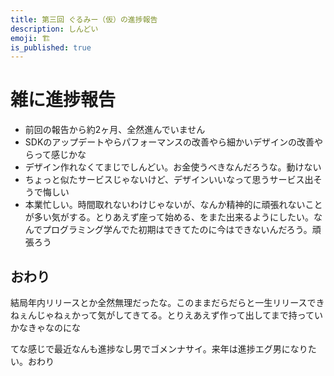 ```yaml
---
title: 第三回 ぐるみー（仮）の進捗報告
description: しんどい
emoji: 🏗️
is_published: true
---
```


# 雑に進捗報告

- 前回の報告から約2ヶ月、全然進んでいません
- SDKのアップデートやらパフォーマンスの改善やら細かいデザインの改善やらって感じかな
- デザイン作れなくてまじでしんどい。お金使うべきなんだろうな。動けない
- ちょっと似たサービスじゃないけど、デザインいいなって思うサービス出そうで悔しい
- 本業忙しい。時間取れないわけじゃないが、なんか精神的に頑張れないことが多い気がする。とりあえず座って始める、をまた出来るようにしたい。なんでプログラミング学んでた初期はできてたのに今はできないんだろう。頑張ろう

## おわり

結局年内リリースとか全然無理だったな。このままだらだらと一生リリースできねぇんじゃねぇかって気がしてきてる。とりえあえず作って出してまで持っていかなきゃなのにな

てな感じで最近なんも進捗なし男でゴメンナサイ。来年は進捗エグ男になりたい。おわり
